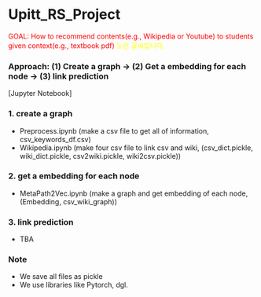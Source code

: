 # Upitt_RS_Project

<span style = "color:red"> GOAL: How to recommend contents(e.g., Wikipedia or Youtube) to students given context(e.g., textbook pdf) </span>
<span style="color:yellow">노란 글씨입니다.</span>

  ### Approach: (1) Create a graph -> (2) Get a embedding for each node -> (3) link prediction











[Jupyter Notebook]
### 1. create a graph
- Preprocess.ipynb (make a csv file to get all of information, csv_keywords_df.csv)
- Wikipedia.ipynb (make four csv file to link csv and wiki, (csv_dict.pickle, wiki_dict.pickle, csv2wiki.pickle, wiki2csv.pickle))

### 2. get a embedding for each node
- MetaPath2Vec.ipynb (make a graph and get embedding of each node, (Embedding, csv_wiki_graph))

### 3. link prediction
- TBA

### Note
- We save all files as pickle
- We use libraries like Pytorch, dgl.
